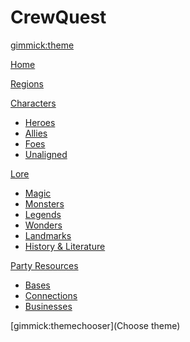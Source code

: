 <!--
  -- Name of your wiki
  -- Do NOT remove the leading `#` character.
  -->

# CrewQuest


<!--
  -- Default theme
  -- (Read: http://dynalon.github.io/mdwiki/#!customizing.md#Theme_chooser)
  -->

[gimmick:theme](slate)


<!--
  -- Navigation
  -- (Read: http://dynalon.github.io/mdwiki/#!quickstart.md#Adding_a_navigation)
  -->

[Home](index.md)

[Regions](pages/regions/index.md)

[Characters]()

  * [Heroes](pages/characters/players.md)
  * [Allies](pages/characters/allies.md)
  * [Foes](pages/characters/enemies.md)
  * [Unaligned](pages/characters/other.md)

[Lore]()

  * [Magic](pages/lore/magic.md)
  * [Monsters](pages/lore/monsters.md)
  * [Legends](pages/lore/legends.md)
  * [Wonders](pages/lore/artifacts.md)
  * [Landmarks](pages/lore/places.md)
  * [History & Literature](pages/lore/books.md)

[Party Resources]()

  * [Bases](pages/party/bases.md)
  * [Connections](pages/party/connections.md)
  * [Businesses](pages/party/businesses.md)

<!-- A more complex navigation example: ----------------------------------------

[Menu Item 1]()

  * # SubMenu Heading 1
  * [SubMenu Item 1](pages/subitem1.md)
  * [SubMenu Item 2](pages/subitem2.md)
  - - - -
  * # SubMenu Heading 2
  * [SubMenu Item 3](pages/subitem3.md)
  - - - -
  * # SubMenu Heading 3
  * [SubMenu Item 3](pages/subitem3.md)

[Menu Item 2](pages/item2.md)

[Menu Item 3](pages/item3.md)

---------------------------------------------------------------------------- -->

<!--
  -- Change the Language
  -- Could be useful when there's more than one language wiki.
  -->

<!--
[Change the Language]()

  * [English (United States)](/en_US/)
  * [English (United Kingdom)](/en_GB/)
  * [Italian](/it/)
-->

<!--
  -- Let the user choose a theme
  -- (Read: http://dynalon.github.io/mdwiki/#!quickstart.md#Adding_a_navigation)
  -->


[gimmick:themechooser](Choose theme)

